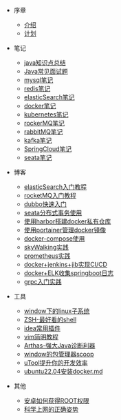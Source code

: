 * 序章
    * [介绍](foreword/介绍.md)
    * [计划](foreword/计划.md)

* 笔记
    * [java知识点总结](notes/java知识点总结.md)
    * [Java常见面试题](notes/java常见面试题.md)
    * [mysql笔记](/notes/mysql.md)
    * [redis笔记](/notes/redis.md)
    * [elasticSearch笔记](notes/elasticSearch学习笔记.md)
    * [docker笔记](/notes/docker.md)
    * [kubernetes笔记](notes/kubernates学习笔记.md)
    * [rockerMQ笔记](/notes/rocketMQ.md)
    * [rabbitMQ笔记](/notes/rabbitMQ.md)
    * [kafka笔记](/notes/kafka.md)
    * [SpringCloud笔记](notes/SpringCloud学习笔记.md)
    * [seata笔记](/notes/seata.md)

* 博客
    * [elasticSearch入门教程](/blog/elasticSearch入门教程.md)
    * [rocketMQ入门教程](/blog/rocketMQ入门教程.md)
    * [dubbo快速入门](/blog/dubbo快速入门)
    * [seata分布式事务使用](/blog/seata分布式事务使用.md)
    * [使用harbor搭建docker私有仓库](/blog/harbor教程.md)
    * [使用portainer管理docker镜像](/blog/portainer教程.md)
    * [docker-compose使用](/blog/docker-compose教程.md)
    * [skyWalking实践](/blog/skywalking%E5%AE%9E%E8%B7%B5.md)
    * [prometheus实践](/blog/prometheus%E5%AE%9E%E8%B7%B5.md)
    * [docker+jenkins+jib实现CI/CD](/blog/Jenkins实现自动化部署.md)
    * [docker+ELK收集springboot日志](/blog/elk实践.md)
    * [grpc入门实践](/blog/grpc入门实践.md)

* 工具
    * [window下的linux子系统](/tool/window下的linux子系统.md)
    * [ZSH-最好看的shell](/tool/最好看的shell.md)
    * [idea常用插件](/tool/idea常用插件.md)
    * [vim简明教程](/tool/vim简明教程.md)
    * [Arthas-强大Java诊断利器](/tool/强大的java诊断利器.md)
    * [window的包管理器scoop](/tool/window的包管理器.md)
    * [uTool提升你的开发效率](/tool/utool提升你的开发效率.md)
    * [ubuntu22.04安装docker.md](/tool/ubuntu22.04安装docker.md)

* 其他
    * [安卓如何获得ROOT权限](/other/安卓如何获得ROOT权限.md)
    * [科学上网的正确姿势](/other/科学上网的正确姿势.md)